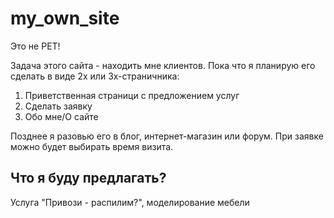 # my_own_site

Это не PET!

Задача этого сайта - находить мне клиентов. Пока что я планирую его сделать в виде 2х или 3х-страничника:
1. Приветственная страници с предложением услуг
2. Сделать заявку
3. Обо мне/О сайте

Позднее я разовью его в блог, интернет-магазин или форум. При заявке можно будет выбирать время визита.

## Что я буду предлагать?
Услуга "Привози - распилим?", моделирование мебели
